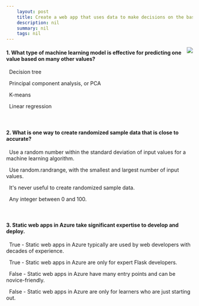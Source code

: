```yaml
---
    layout: post
    title: Create a web app that uses data to make decisions on the basketball court  
    description: nil
    summary: nil
    tags: nil
---
```



 <a target="_blank" href="https://docs.microsoft.com/en-us/learn/modules/optimize-basketball-player-rest-breaks/14-knowledge-check/"><i class="fas fa-external-link-alt"></i> </a>
 <img align="right" src="https://docs.microsoft.com/en-us/learn/achievements/student-evangelism/optimize-basketball-player-rest-breaks.svg">
####  1. What type of machine learning model is effective for predicting one value based on many other values?


<i class='far fa-square'></i> &nbsp;&nbsp;Decision tree

<i class='far fa-square'></i> &nbsp;&nbsp;Principal component analysis, or PCA

<i class='far fa-square'></i> &nbsp;&nbsp;K-means

<i class='fas fa-check-square' style='color: Dodgerblue;'></i> &nbsp;&nbsp;Linear regression
<br />
<br />
<br />

####  2. What is one way to create randomized sample data that is close to accurate?


<i class='fas fa-check-square' style='color: Dodgerblue;'></i> &nbsp;&nbsp;Use a random number within the standard deviation of input values for a machine learning algorithm.

<i class='far fa-square'></i> &nbsp;&nbsp;Use random.randrange, with the smallest and largest number of input values.

<i class='far fa-square'></i> &nbsp;&nbsp;It's never useful to create randomized sample data.

<i class='far fa-square'></i> &nbsp;&nbsp;Any integer between 0 and 100.
<br />
<br />
<br />

####  3. Static web apps in Azure take significant expertise to develop and deploy.


<i class='far fa-square'></i> &nbsp;&nbsp;True - Static web apps in Azure typically are used by web developers with decades of experience.

<i class='far fa-square'></i> &nbsp;&nbsp;True - Static web apps in Azure are only for expert Flask developers.

<i class='fas fa-check-square' style='color: Dodgerblue;'></i> &nbsp;&nbsp;False - Static web apps in Azure have many entry points and can be novice-friendly.

<i class='far fa-square'></i> &nbsp;&nbsp;False - Static web apps in Azure are only for learners who are just starting out.
<br />
<br />
<br />
